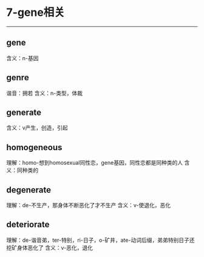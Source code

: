 # 7-gene相关

---

## gene

含义：n-基因


## genre

谐音：拥若
含义：n-类型，体裁


## generate

含义：v产生，创造，引起


## homogeneous

理解：homo-想到homosexual同性恋，gene基因，同性恋都是同种类的人
含义：同种类的


## degenerate

理解：de-不生产，那身体不断恶化了才不生产
含义：v-使退化，恶化


## deteriorate

理解：de-谐音弟，ter-特别，ri-日子，o-矿井，ate-动词后缀，弟弟特别日子还挖矿身体恶化了
含义：v-恶化，退化